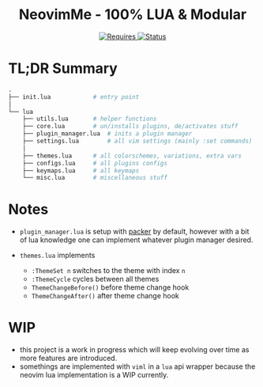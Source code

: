 <div align="center">
<h1> NeovimMe - 100% LUA & Modular </h1>

<a href="https://github.com/neovim/neovim"> ![Requires](https://img.shields.io/badge/requires-neovim%200.5%2B-green?style=flat-square&logo=neovim) </a>
<a href="#wip"> ![Status](https://img.shields.io/badge/status-WIP-informational?style=flat-square) </a>
</div>


# TL;DR Summary
```python
.
├── init.lua			# entry point
│
└── lua
    ├── utils.lua		# helper functions
    ├── core.lua		# un/installs plugins, de/activates stuff
    ├── plugin_manager.lua	# inits a plugin manager
    ├── settings.lua		# all vim settings (mainly :set commands)
    │
    ├── themes.lua		# all colorschemes, variations, extra vars
    ├── configs.lua		# all plugins configs
    ├── keymaps.lua		# all keymaps
    └── misc.lua		# miscellaneous stuff
```

# Notes
- `plugin_manager.lua` is setup with [packer](https://github.com/wbthomason/packer.nvim) by default, 
however with a bit of lua knowledge one can implement whatever plugin manager desired.

- `themes.lua` implements
	- `:ThemeSet n` switches to the theme with index `n`
	- `:ThemeCycle` cycles between all themes
	- `ThemeChangeBefore()` before theme change hook
	- `ThemeChangeAfter()` after theme change hook

# WIP
- this project is a work in progress which will keep evolving over time as more features are introduced.
- somethings are implemented with `viml` in a `lua` api wrapper because the neovim lua implementation is a WIP currently.
